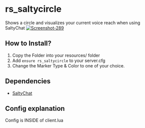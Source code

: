 # rs_saltycircle
Shows a circle and visualizes your current voice reach when using SaltyChat
<a href="https://ibb.co/dDRVjKF"><img src="https://i.ibb.co/6FkTrsz/Screenshot-289.png" alt="Screenshot-289" border="0"></a>

## How to Install?
1. Copy the Folder into your resources/ folder
2. Add `ensure rs_saltycircle` to your server.cfg
3. Change the Marker Type & Color to one of your choice.

## Dependencies

* [SaltyChat](https://github.com/v10networkscom/saltychat-redm)

## Config explanation
Config is INSIDE of client.lua
